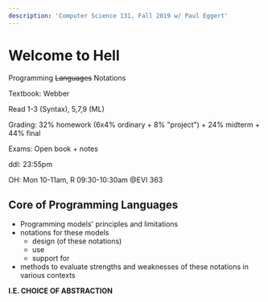 ```yaml
---
description: 'Computer Science 131, Fall 2019 w/ Paul Eggert'
---
```


# Welcome to Hell

Programming  ~~Languages~~ Notations

Textbook: Webber

Read 1-3 \(Syntax\), 5,7,9 \(ML\)

Grading: 32% homework \(6x4% ordinary + 8% "project"\) + 24% midterm + 44% final

Exams: Open book + notes 

ddl: 23:55pm

OH: Mon 10-11am, R 09:30-10:30am @EVI 363

## Core of Programming Languages

* Programming models' principles and limitations
* notations for these models
  * design \(of these notations\)
  * use
  * support for
* methods to evaluate strengths and weaknesses of these notations in various contexts

**I.E. CHOICE OF ABSTRACTION**

 

